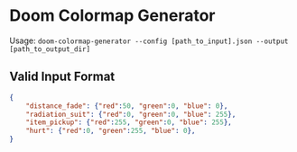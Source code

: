 # Doom Colormap Generator

Usage: `doom-colormap-generator --config [path_to_input].json --output [path_to_output_dir]`

## Valid Input Format

```json
{
    "distance_fade": {"red":50, "green":0, "blue": 0},
    "radiation_suit": {"red":0, "green":0, "blue": 255},
    "item_pickup": {"red":255, "green":0, "blue": 255},
    "hurt": {"red":0, "green":255, "blue": 0},
}
```